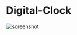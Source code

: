 ﻿# Digital-Clock
![screenshot]([http://url/to/img.png](https://github.com/imaaryan/digital-clock/blob/main/image.png))
